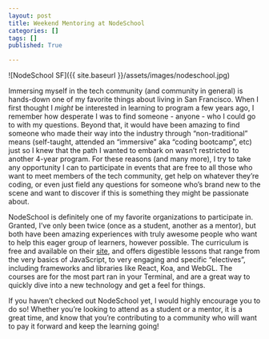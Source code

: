 ```yaml
---
layout: post
title: Weekend Mentoring at NodeSchool
categories: []
tags: []
published: True

---
```


![NodeSchool SF]({{ site.baseurl }}/assets/images/nodeschool.jpg)

Immersing myself in the tech community (and community in general) is hands-down one of my favorite things about living in San Francisco. When I first thought I _might_ be interested in learning to program a few years ago, I remember how desperate I was to find someone - anyone - who I could go to with my questions. Beyond that, it would have been amazing to find someone who made their way into the industry through “non-traditional” means (self-taught, attended an “immersive” aka “coding bootcamp”, etc) just so I knew that the path I wanted to embark on wasn’t restricted to another 4-year program. For these reasons (and many more), I try to take any opportunity I can to participate in events that are free to all those who want to meet members of the tech community, get help on whatever they’re coding, or even just field any questions for someone who’s brand new to the scene and want to discover if this is something they might be passionate about.

NodeSchool is definitely one of my favorite organizations to participate in. Granted, I’ve only been twice (once as a student, another as a mentor), but both have been amazing experiences with truly awesome people who want to help this eager group of learners, however possible. The curriculum is free and available on their [site](http://nodeschool.io/), and offers digestible lessons that range from the very basics of JavaScript, to very engaging and specific “electives”, including frameworks and libraries like React, Koa, and WebGL. The courses are for the most part ran in your Terminal, and are a great way to quickly dive into a new technology and get a feel for things.

If you haven’t checked out NodeSchool yet, I would highly encourage you to do so! Whether you’re looking to attend as a student or a mentor, it is a great time, and know that you’re contributing to a community who will want to pay it forward and keep the learning going!

